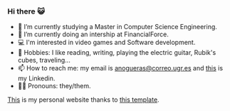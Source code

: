 ### Hi there :smiley_cat:

- 🌱 I’m currently studying a Master in Computer Science Engineering.
- 🤔 I’m currently doing an intership at FinancialForce.
- :computer: I'm interested in video games and Software development.
- :space_invader: Hobbies: I like reading, writing, playing the electric guitar, Rubik's cubes, traveling... 
- 📫 How to reach me: my email is anogueras@correo.ugr.es and [this](https://www.linkedin.com/in/anogueraslara/) is my Linkedin.
- :rainbow_flag: Pronouns: they/them. 

[This](https://aure-nogueras.github.io/) is my personal website thanks to [this template](https://github.com/hashirshoaeb/home).

